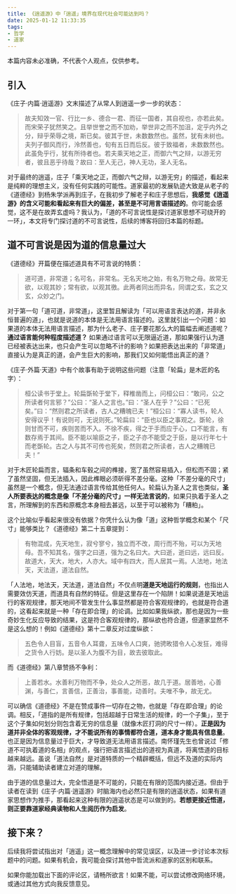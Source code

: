 ```yaml
---
title: 《逍遥游》中「逍遥」境界在现代社会可能达到吗？
date: 2025-01-12 11:33:35
tags:
- 哲学
- 道家
---
```


本篇内容未必准确，不代表个人观点，仅供参考。

## 引入

《庄子·内篇·逍遥游》文末描述了从常人到逍遥一步一步的状态：

> 故夫知效一官、行比一乡、德合一君、而征一国者，其自视也，亦若此矣。而宋荣子犹然笑之。且举世誉之而不加劝，举世非之而不加沮，定乎内外之分，辩乎荣辱之境，斯已矣。彼其于世，未数数然也。虽然，犹有未树也。夫列子御风而行，泠然善也，旬有五日而后反。彼于致福者，未数数然也。此虽免乎行，犹有所待者也。若夫乘天地之正，而御六气之辩，以游无穷者，彼且恶乎待哉？故曰：至人无己，神人无功，圣人无名。

对于最终的逍遥，庄子「乘天地之正，而御六气之辩，以游无穷」的描述，看起来是纯粹的理想主义，没有任何实践的可能性。道家最初的发展轨迹大致是从老子的《道德经》到杨朱学派再到庄子，在我初步了解老子和庄子思想后，**我感觉《逍遥游》的含义可能和看起来有巨大的偏差，甚至是不可用言语描述的**。你可能会感觉，这不是在故弄玄虚吗？我认为，「道的不可言说性是探讨道家思想不可绕开的一环」，本文将专门探讨道的不可言说性，后续的博客将回归本篇的标题。

## 道不可言说是因为道的信息量过大

《道德经》开篇便在描述道具有不可言说的特质：

> 道可道，非常道；名可名，非常名。无名天地之始，有名万物之母。故常无欲，以观其妙；常有欲，以观其徼。此两者同出而异名，同谓之玄，玄之又玄，众妙之门。

对于第一句「道可道，非常道」，这里暂且解读为「可以用语言表达的道，并非永恒普遍的道」，也就是说道的本体是无法用语言描述的。这里就引出一个问题：如果道的本体无法用语言描述，那为什么老子、庄子要花那么大的篇幅去阐述道呢？**通过语言能何种程度描述道？** 如果通过语言可以无限逼近道，那如果强行认为道已经被表达出来，也只会产生可以忽略不计的影响？如果把表达出来的「非常道」直接认为是真正的道，会产生巨大的影响，那我们又如何能悟出真正的道？

《庄子·外篇·天道》中有个故事有助于说明这些问题（注意「轮扁」是木匠的名字）：

> 桓公读书于堂上。轮扁斲轮于堂下，释椎凿而上，问桓公曰：“敢问，公之所读者何言邪？”公曰：“圣人之言也。”曰：“圣人在乎？”公曰：“已死矣。”曰：“然则君之所读者，古人之糟魄已夫！”桓公曰：“寡人读书，轮人安得议乎！有说则可，无说则死。”轮扁曰：“臣也以臣之事观之。斲轮，徐则甘而不可，疾则苦而不入。不徐不疾，得之于手而应于心，口不能言，有数存焉于其间。臣不能以喻臣之子，臣之子亦不能受之于臣，是以行年七十而老斲轮。古之人与其不可传也死矣，然则君之所读者，古人之糟魄已夫！”

对于木匠轮扁而言，辐条和车毂之间的榫接，宽了虽然容易插入，但松而不固；紧了虽然坚固，但无法插入，因此榫眼必须斫得不差分毫。这种「不差分毫的尺寸」虽然是一个概念，但无法通过语言传给其他任何人。轮扁认为圣人之言也类似，**圣人所要表达的概念是像「不差分毫的尺寸」一样无法言说的**，如果只执着于圣人之言，所理解到的东西和原概念本身相去甚远，以至于可以被称为「糟粕」。

这个比喻似乎看起来很没有依据？你凭什么认为像「道」这种哲学概念和某个「尺寸」能够类比？《道德经》第二十五章提到：

> 有物混成，先天地生，寂兮寥兮，独立而不改，周行而不殆，可以为天地母。吾不知其名，强字之曰道，强为之名曰大。大曰逝，逝曰远，远曰反。故道大，天大，地大，人亦大。域中有四大，而人居其一焉。人法地，地法天，天法道，道法自然。

「人法地，地法天，天法道，道法自然」不仅点明**道是天地运行的规则**，也指出人需要效仿天道，而道具有自然的特征。但是这里存在一个陷阱！如果说道是天地运行的客观规律，那天地间不管发生什么事显然都是符合客观规律的，也就是符合道的，这看起来就是一种「存在即合理」的论调。比如如果我纵欲，那也是因为一些奇妙生化反应导致的结果，这是符合客观规律的，那纵欲也符合道，但道家显然不是这么想的！例如《道德经》第十二章反对过度纵欲：

> 五色令人目盲，五音令人耳聋，五味令人口爽，驰骋畋猎令人心发狂，难得之货令人行妨。是以圣人为腹不为目，故去彼取此。

而《道德经》第八章赞扬不争利：

> 上善若水。水善利万物而不争，处众人之所恶，故几于道。居善地，心善渊，与善仁，言善信，正善治，事善能，动善时。夫唯不争，故无尤。

可以确信《道德经》不是在赞成事件一切存在之物，也就是「存在即合理」的论调。相反，「道指的是所有规律，包括超越于日常生活的规律，的一个子集」，至于这个子集如何划分则包含着无穷的信息量（就像木匠打洞的尺寸一样）。**正是因为道并非全体的客观规律，才不能说所有的事情都符合道，道本身才能具有信息量**。也正是因为信息量过于巨大，才导致道无法用语言描述。南怀瑾先生也曾说过「修道不可执着道的名相」的观点，强行把语言描述出的道视为真道，将离悟道的目标越来越远。虽说「道法自然」是对道特质的一个精辟概括，但远不及道的实际内涵，只能辅助读者建立对道的理解。

由于道的信息量过大，完全悟道是不可能的，只能在有限的范围内接近道。但由于读者在读到《庄子·内篇·逍遥游》时脑海内也必然只是有限的逍遥状态，如果有道家思想作为推手，那看起来这种有限的逍遥状态是可以做到的。**若想更接近悟道，则正要靠道家经典读物和人生阅历作为启发**。

## 接下来？

后续我将尝试指出对「逍遥」这一概念理解中的常见误区，以及进一步讨论本次标题中的问题。如果有机会，我可能会探讨其他中哲流派和道家的区别和联系。

如果你能加载出下面的评论区，请畅所欲言！如果不能，可以尝试修改网络环境，或通过其他方式向我反馈意见。